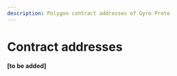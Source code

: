 ```yaml
---
description: Polygon contract addresses of Gyro Proto
---
```


# Contract addresses

**\[to be added]**
